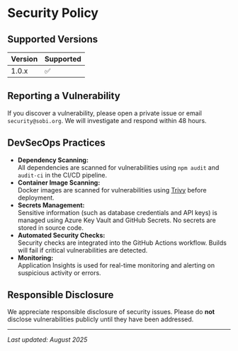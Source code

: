# Security Policy

## Supported Versions

| Version | Supported          |
|---------|--------------------|
| 1.0.x   | ✅                 |

## Reporting a Vulnerability

If you discover a vulnerability, please open a private issue or email `security@sobi.org`. We will investigate and respond within 48 hours.

## DevSecOps Practices

- **Dependency Scanning:**  
  All dependencies are scanned for vulnerabilities using `npm audit` and `audit-ci` in the CI/CD pipeline.
- **Container Image Scanning:**  
  Docker images are scanned for vulnerabilities using [Trivy](https://github.com/aquasecurity/trivy) before deployment.
- **Secrets Management:**  
  Sensitive information (such as database credentials and API keys) is managed using Azure Key Vault and GitHub Secrets. No secrets are stored in source code.
- **Automated Security Checks:**  
  Security checks are integrated into the GitHub Actions workflow. Builds will fail if critical vulnerabilities are detected.
- **Monitoring:**  
  Application Insights is used for real-time monitoring and alerting on suspicious activity or errors.

## Responsible Disclosure

We appreciate responsible disclosure of security issues. Please do **not** disclose vulnerabilities publicly until they have been addressed.

---

_Last updated: August 2025_